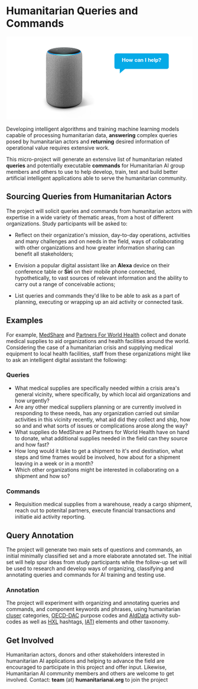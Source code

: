 # Humanitarian Queries and Commands

![image](https://github.com/brentxphillips/repos/blob/master/smartdevice.png)

Developing intelligent algorithms and training machine learning models capable of processing humanitarian data, **answering** complex queries posed by humanitarian actors and **returning** desired information of operational value requires extensive work.

This micro-project will generate an extensive list of humanitarian related **queries** and potentially executable **commands** for Humanitarian AI group members and others to use to help develop, train, test and build better artificial intelligent applications able to serve the humanitarian community.

## Sourcing Queries from Humanitarian Actors

The project will solicit queries and commands from humanitarian actors with expertise in a wide variety of thematic areas, from a host of different organizations. Study participants will be asked to:

*	Reflect on their organization's mission, day-to-day operations, activities and many challenges and on needs in the field, ways of collaborating with other organizations and how greater information sharing can benefit all stakeholders;

*	Envision a popular digital assistant like an **Alexa** device on their conference table or **Siri** on their mobile phone connected, hypothetically, to vast sources of relevant information and the ability to carry out a range of conceivable actions;

*	List queries and commands they'd like to be able to ask as a part of planning, executing or wrapping up an aid activity or connected task.


## Examples

For example, [MedShare](https://www.medshare.org/) and [Partners For World Health](https://www.partnersforworldhealth.org/) collect and donate medical supplies to aid organizations and health facilities around the world. Considering the case of a humanitarian crisis and supplying medical equipment to local health facilities, staff from these organizations might like to ask an intelligent digital assistant the following:

### Queries

* What medical supplies are specifically needed within a crisis area's general vicinity, where specifically, by which local aid organizations and how urgently?
* Are any other medical suppliers planning or are currently involved in responding to these needs, has any organization carried out similar activities in this vicinity recently, what aid did they collect and ship, how so and and what sorts of issues or complications arose along the way?
* What supplies do MedShare ad Partners for World Health have on hand to donate, what additional supplies needed in the field can they source and how fast?
* How long would it take to get a shipment to it's end destination, what steps and time frames would be involved, how about for a shipment leaving in a week or in a month?
* Which other organizations might be interested in collaborating on a shipment and how so?

### Commands

* Requisition medical supplies from a warehouse, ready a cargo shipment, reach out to potenital partners, execute financial transactions and initiatie aid activity reporting.

## Query Annotation

The project will generate two main sets of questions and commands, an initial minimally classified set and a more elaborate annotated set. The initial set will help spur ideas from study participants while the follow-up set will be used to research and develop ways of organizing, classifying and annotating queries and commands for AI training and testing use.

### Annotation

The project will experiment with organizing and annotating queries and commands, and component keywords and phrases, using humanitarian [cluser](https://emergency.unhcr.org/entry/61190/cluster-approach-iasc) categories, [OECD-DAC](http://www.oecd.org/dac/financing-sustainable-development/development-finance-standards/dacandcrscodelists.htm) purpose codes and [AIdData](http://docs.aiddata.org/ad4/files/aiddata_coding_scheme_0.pdf) activity sub-codes as well as [HXL](https://hxlstandard.org/) hashtags, [IATI](http://reference.iatistandard.org/203/activity-standard/) elements and other taxonomy.

## Get Involved

Humanitarian actors, donors and other stakeholders interested in humanitarian AI applications and helping to advance the field are encouraged to participate in this project and offer input. Likewise, Humanitarian AI community members and others are welcome to get involved. Contact: **team** (at) **humanitarianai.org** to join the project



